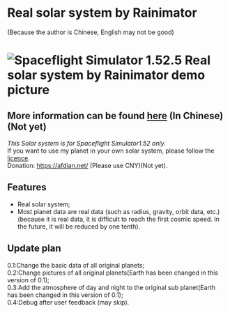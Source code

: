 # Real solar system by Rainimator  
(Because the author is Chinese, English may not be good)
# ![Spaceflight Simulator 1.52.5 Real solar system by Rainimator demo picture](https://sm.ms/image/PWG9U6pQfubsr5t)
## More information can be found [here](https://space.bilibili.com/2099051477) (In Chinese)(Not yet)
*This Solar system is for Spaceflight Simulator1.52 only.*  
If you want to use my planet in your own solar system, please follow the [licence](./LICENCE).  
Donation: https://afdian.net/ (Please use CNY)(Not yet).
## Features
- Real solar system;  
- Most planet data are real data (such as radius, gravity, orbit data, etc.)(because it is real data, it is difficult to reach the first cosmic speed. In the future, it will be reduced by one tenth).  
## Update plan
0.1:Change the basic data of all original planets;  
0.2:Change pictures of all original planets(Earth has been changed in this version of 0.1);  
0.3:Add the atmosphere of day and night to the original sub planet(Earth has been changed in this version of 0.1);  
0.4:Debug after user feedback (may skip).
